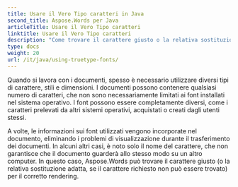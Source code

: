 ```yaml
---
title: Usare il Vero Tipo caratteri in Java
second_title: Aspose.Words per Java
articleTitle: Usare il Vero Tipo caratteri
linktitle: Usare il Vero Tipo caratteri
description: "Come trovare il carattere giusto o la relativa sostituzione adatta, se il carattere richiesto non può essere trovato, per il corretto rendering utilizzando Aspose.Words per Java."
type: docs
weight: 20
url: /it/java/using-truetype-fonts/
---
```


Quando si lavora con i documenti, spesso è necessario utilizzare diversi tipi di carattere, stili e dimensioni. I documenti possono contenere qualsiasi numero di caratteri, che non sono necessariamente limitati ai font installati nel sistema operativo. I font possono essere completamente diversi, come i caratteri prelevati da altri sistemi operativi, acquistati o creati dagli utenti stessi.

A volte, le informazioni sui font utilizzati vengono incorporate nel documento, eliminando i problemi di visualizzazione durante il trasferimento dei documenti. In alcuni altri casi, è noto solo il nome del carattere, che non garantisce che il documento guarderà allo stesso modo su un altro computer. In questo caso, Aspose.Words può trovare il carattere giusto (o la relativa sostituzione adatta, se il carattere richiesto non può essere trovato) per il corretto rendering.

